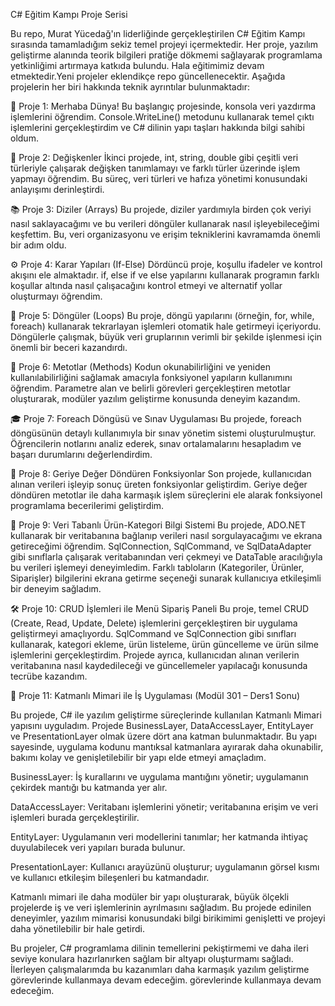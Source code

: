 C# Eğitim Kampı Proje Serisi

Bu repo, Murat Yücedağ'ın liderliğinde gerçekleştirilen C# Eğitim Kampı sırasında tamamladığım sekiz temel projeyi içermektedir. Her proje, yazılım geliştirme alanında teorik bilgileri pratiğe dökmemi sağlayarak programlama yetkinliğimi artırmaya katkıda bulundu. Hala eğitimimiz devam etmektedir.Yeni projeler eklendikçe repo güncellenecektir. Aşağıda projelerin her biri hakkında teknik ayrıntılar bulunmaktadır:

👋 Proje 1: Merhaba Dünya!
Bu başlangıç projesinde, konsola veri yazdırma işlemlerini öğrendim. Console.WriteLine() metodunu kullanarak temel çıktı işlemlerini gerçekleştirdim ve C# dilinin yapı taşları hakkında bilgi sahibi oldum.

📝 Proje 2: Değişkenler
İkinci projede, int, string, double gibi çeşitli veri türleriyle çalışarak değişken tanımlamayı ve farklı türler üzerinde işlem yapmayı öğrendim. Bu süreç, veri türleri ve hafıza yönetimi konusundaki anlayışımı derinleştirdi.

📚 Proje 3: Diziler (Arrays)
Bu projede, diziler yardımıyla birden çok veriyi nasıl saklayacağımı ve bu verileri döngüler kullanarak nasıl işleyebileceğimi keşfettim. Bu, veri organizasyonu ve erişim tekniklerini kavramamda önemli bir adım oldu.

⚙️ Proje 4: Karar Yapıları (If-Else)
Dördüncü proje, koşullu ifadeler ve kontrol akışını ele almaktadır. if, else if ve else yapılarını kullanarak programın farklı koşullar altında nasıl çalışacağını kontrol etmeyi ve alternatif yollar oluşturmayı öğrendim.

🔄 Proje 5: Döngüler (Loops)
Bu proje, döngü yapılarını (örneğin, for, while, foreach) kullanarak tekrarlayan işlemleri otomatik hale getirmeyi içeriyordu. Döngülerle çalışmak, büyük veri gruplarının verimli bir şekilde işlenmesi için önemli bir beceri kazandırdı.

🔧 Proje 6: Metotlar (Methods)
Kodun okunabilirliğini ve yeniden kullanılabilirliğini sağlamak amacıyla fonksiyonel yapıların kullanımını öğrendim. Parametre alan ve belirli görevleri gerçekleştiren metotlar oluşturarak, modüler yazılım geliştirme konusunda deneyim kazandım.

🎓 Proje 7: Foreach Döngüsü ve Sınav Uygulaması
Bu projede, foreach döngüsünün detaylı kullanımıyla bir sınav yönetim sistemi oluşturulmuştur. Öğrencilerin notlarını analiz ederek, sınav ortalamalarını hesapladım ve başarı durumlarını değerlendirdim.

🏅 Proje 8: Geriye Değer Döndüren Fonksiyonlar
Son projede, kullanıcıdan alınan verileri işleyip sonuç üreten fonksiyonlar geliştirdim. Geriye değer döndüren metotlar ile daha karmaşık işlem süreçlerini ele alarak fonksiyonel programlama becerilerimi geliştirdim.

🏢 Proje 9: Veri Tabanlı Ürün-Kategori Bilgi Sistemi
Bu projede, ADO.NET kullanarak bir veritabanına bağlanıp verileri nasıl sorgulayacağımı ve ekrana getireceğimi öğrendim. SqlConnection, SqlCommand, ve SqlDataAdapter gibi sınıflarla çalışarak veritabanından veri çekmeyi ve DataTable aracılığıyla bu verileri işlemeyi deneyimledim. Farklı tabloların (Kategoriler, Ürünler, Siparişler) bilgilerini ekrana getirme seçeneği sunarak kullanıcıya etkileşimli bir deneyim sağladım.

🛠️ Proje 10: CRUD İşlemleri ile Menü Sipariş Paneli
Bu proje, temel CRUD (Create, Read, Update, Delete) işlemlerini gerçekleştiren bir uygulama geliştirmeyi amaçlıyordu. SqlCommand ve SqlConnection gibi sınıfları kullanarak, kategori ekleme, ürün listeleme, ürün güncelleme ve ürün silme işlemlerini gerçekleştirdim. Projede ayrıca, kullanıcıdan alınan verilerin veritabanına nasıl kaydedileceği ve güncellemeler yapılacağı konusunda tecrübe kazandım.

🏢 Proje 11: Katmanlı Mimari ile İş Uygulaması (Modül 301 – Ders1 Sonu)

Bu projede, C# ile yazılım geliştirme süreçlerinde kullanılan Katmanlı Mimari yapısını uyguladım. Projede BusinessLayer, DataAccessLayer, EntityLayer ve PresentationLayer olmak üzere dört ana katman bulunmaktadır. Bu yapı sayesinde, uygulama kodunu mantıksal katmanlara ayırarak daha okunabilir, bakımı kolay ve genişletilebilir bir yapı elde etmeyi amaçladım.

BusinessLayer: İş kurallarını ve uygulama mantığını yönetir; uygulamanın çekirdek mantığı bu katmanda yer alır.

DataAccessLayer: Veritabanı işlemlerini yönetir; veritabanına erişim ve veri işlemleri burada gerçekleştirilir.

EntityLayer: Uygulamanın veri modellerini tanımlar; her katmanda ihtiyaç duyulabilecek veri yapıları burada bulunur.

PresentationLayer: Kullanıcı arayüzünü oluşturur; uygulamanın görsel kısmı ve kullanıcı etkileşim bileşenleri bu katmandadır.

Katmanlı mimari ile daha modüler bir yapı oluşturarak, büyük ölçekli projelerde iş ve veri işlemlerinin ayrılmasını sağladım. Bu projede edinilen deneyimler, yazılım mimarisi konusundaki bilgi birikimimi genişletti ve projeyi daha yönetilebilir bir hale getirdi.

Bu projeler, C# programlama dilinin temellerini pekiştirmemi ve daha ileri seviye konulara hazırlanırken sağlam bir altyapı oluşturmamı sağladı. İlerleyen çalışmalarımda bu kazanımları daha karmaşık yazılım geliştirme görevlerinde kullanmaya devam edeceğim. görevlerinde kullanmaya devam edeceğim.
